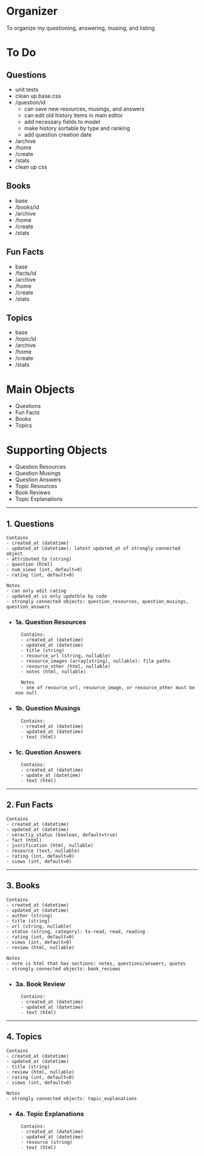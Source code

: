 # Organizer

To organize my questioning, answering, musing, and listing

# To Do

## Questions
- unit tests
- clean up base.css
- /question/id
    - can save new resources, musings, and answers
    - can edit old history items in main editor
    - add necessary fields to model
    - make history sortable by type and ranking
    - add question creation date
- /archive
- /home
- /create
- /stats
- clean up css

## Books
- base
- /books/id
- /archive
- /home
- /create
- /stats

## Fun Facts
- base
- /facts/id
- /archive
- /home
- /create
- /stats

## Topics
- base
- /topic/id
- /archive
- /home
- /create
- /stats

# Main Objects

- Questions
- Fun Facts
- Books
- Topics

# Supporting Objects
- Question Resources
- Question Musings
- Question Answers
- Topic Resources
- Book Reviews
- Topic Explanations

-------

## 1. Questions
    Contains
    - created_at (datetime)
    - updated_at (datetime): latest updated_at of strongly connected object
    - attributed_to (string)
    - question (html)
    - num_views (int, default=0)
    - rating (int, default=0)

    Notes
    - can only edit rating
    - updated_at is only updatble by code
    - strongly connected objects: question_resources, question_musings, question_answers

- ### 1a. Question Resources
        Contains:
        - created_at (datetime)
        - updated_at (datetime)
        - title (string)
        - resource_url (string, nullable)
        - resource_images (array[string], nullable): file paths
        - resource_other (html, nullable)
        - notes (html, nullable)

        Notes
        - one of resource_url, resource_image, or resource_other must be non null

- ### 1b. Question Musings
        Contains:
        - created_at (datetime)
        - updated_at (datetime)
        - text (html)

- ### 1c. Question Answers
        Contains:
        - created_at (datetime)
        - update_at (datetime)
        - text (html)

---------

## 2. Fun Facts
    Contains
    - created_at (datetime)
    - updated_at (datetime)
    - veractiy_status (boolean, default=true)
    - fact (html)
    - justification (html, nullable)
    - resource (text, nullable)
    - rating (int, default=0)
    - views (int, default=0)

----------

## 3. Books
    Contains
    - created_at (datetime)
    - updated_at (datetime)
    - author (string)
    - title (string)
    - url (string, nullable)
    - status (string, category): to-read, read, reading
    - rating (int, default=0)
    - views (int, default=0)
    - review (html, nullable)

    Notes
    - note is html that has sections: notes, questions/answers, quotes
    - strongly connected objects: book_reviews

- ### 3a. Book Review
        Contains:
        - created_at (datetime)
        - updated_at (datetime)
        - text (html)

-------

## 4. Topics
    Contains
    - created_at (datetime)
    - updated_at (datetime)
    - title (string)
    - review (html, nullable)
    - rating (int, default=0)
    - views (int, default=0)

    Notes
    - strongly connected objects: topic_explanations

- ### 4a. Topic Explanations
        Contains:
        - created_at (datetime)
        - updated_at (datetime)
        - resource (string)
        - text (html)